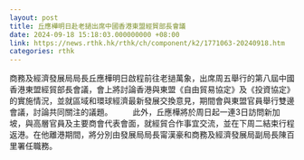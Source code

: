 ```yaml
---
layout: post
title: 丘應樺明日赴老撾出席中國香港東盟經貿部長會議
date: 2024-09-18 15:18:03.000000000 +08:00
link: https://news.rthk.hk/rthk/ch/component/k2/1771063-20240918.htm
categories: rthk
---
```


商務及經濟發展局局長丘應樺明日啟程前往老撾萬象，出席周五舉行的第八屆中國香港東盟經貿部長會議，會上將討論香港與東盟《自由貿易協定》及《投資協定》的實施情況，並就區域和環球經濟最新發展交換意見，期間會與東盟官員舉行雙邊會議，討論共同關注的議題。
　　 
此外，丘應樺將於周日起一連3日訪問新加坡，與高層官員及主要商會代表會面，就經貿合作事宜交流，並在下周二結束行程返港。在他離港期間，將分別由發展局局長甯漢豪和商務及經濟發展局副局長陳百里署任職務。
